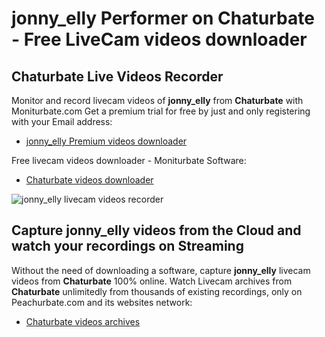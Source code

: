 # jonny_elly Performer on Chaturbate - Free LiveCam videos downloader

## Chaturbate Live Videos Recorder

Monitor and record livecam videos of **jonny_elly** from **Chaturbate** with Moniturbate.com
Get a premium trial for free by just and only registering with your Email address:
* [jonny_elly Premium videos downloader](https://moniturbate.com/request-demo-licence-key.html)

Free livecam videos downloader - Moniturbate Software:
* [Chaturbate videos downloader](https://moniturbate.com/moniturbate-download-software.html)

![jonny_elly livecam videos recorder](https://peachurnet.com/templates/moniturbate-software.png)


## Capture jonny_elly videos from the Cloud and watch your recordings on Streaming

Without the need of downloading a software, capture **jonny_elly** livecam videos from **Chaturbate** 100% online.
Watch Livecam archives from **Chaturbate** unlimitedly from thousands of existing recordings, only on Peachurbate.com and its websites network:
* [Chaturbate videos archives](https://peachurnet.com/)